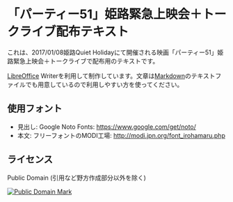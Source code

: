 # 「パーティー51」姫路緊急上映会＋トークライブ配布テキスト

これは、2017/01/08姫路Quiet Holidayにて開催される映画「パーティー51」姫路緊急上映会＋トークライブで配布用のテキストです。

[LibreOffice](http://ja.libreoffice.org/) Writerを利用して制作しています。文章は[Markdown](https://ja.wikipedia.org/wiki/Markdown)のテキストファイルでも用意しているので利用しやすい方を使ってください。

## 使用フォント

* 見出し: Google Noto Fonts: <https://www.google.com/get/noto/>
* 本文: フリーフォントのMODI工場: <http://modi.jpn.org/font_irohamaru.php>


## ライセンス

Public Domain (引用など野方作成部分以外を除く)

[![Public Domain Mark](http://i.creativecommons.org/p/mark/1.0/88x31.png)](http://creativecommons.org/publicdomain/mark/1.0/)

